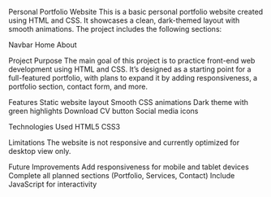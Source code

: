 Personal Portfolio Website
This is a basic personal portfolio website created using HTML and CSS. It showcases a clean, dark-themed layout with smooth animations. The project includes the following sections:

Navbar
Home
About

Project Purpose
The main goal of this project is to practice front-end web development using HTML and CSS. It’s designed as a starting point for a full-featured portfolio, with plans to expand it by adding responsiveness, a portfolio section, contact form, and more.

Features
Static website layout
Smooth CSS animations
Dark theme with green highlights
Download CV button
Social media icons

Technologies Used
HTML5
CSS3

Limitations
The website is not responsive and currently optimized for desktop view only.

Future Improvements
Add responsiveness for mobile and tablet devices
Complete all planned sections (Portfolio, Services, Contact)
Include JavaScript for interactivity

